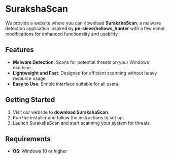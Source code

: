 # SurakshaScan

We provide a website where you can download **SurakshaScan**, a malware detection application inspired by **pe-sieve/hollows_hunter** with a few minor modifications for enhanced functionality and usability.

## Features

- **Malware Detection**: Scans for potential threats on your Windows machine.
- **Lightweight and Fast**: Designed for efficient scanning without heavy resource usage.
- **Easy to Use**: Simple interface suitable for all users.

## Getting Started

1. Visit our website to **download SurakshaScan**.
2. Run the installer and follow the instructions to set up.
3. Launch SurakshaScan and start scanning your system for threats.

## Requirements

- **OS**: Windows 10 or higher
